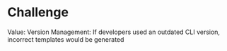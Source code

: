 # Challenge

Value: Version Management: If developers used an outdated CLI version, incorrect templates would be generated